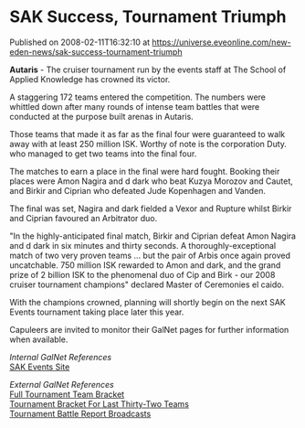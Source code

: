 # SAK Success, Tournament Triumph
Published on 2008-02-11T16:32:10 at https://universe.eveonline.com/new-eden-news/sak-success-tournament-triumph

**Autaris** \- The cruiser tournament run by the events staff at The School of Applied Knowledge has crowned its victor. 

A staggering 172 teams entered the competition. The numbers were whittled down after many rounds of intense team battles that were conducted at the purpose built arenas in Autaris. 

Those teams that made it as far as the final four were guaranteed to walk away with at least 250 million ISK. Worthy of note is the corporation Duty. who managed to get two teams into the final four. 

The matches to earn a place in the final were hard fought. Booking their places were Amon Nagira and d dark who beat Kuzya Morozov and Cautet, and Birkir and Ciprian who defeated Jude Kopenhagen and Vanden. 

The final was set, Nagira and dark fielded a Vexor and Rupture whilst Birkir and Ciprian favoured an Arbitrator duo. 

"In the highly-anticipated final match, Birkir and Ciprian defeat Amon Nagira and d dark in six minutes and thirty seconds. A thoroughly-exceptional match of two very proven teams ... but the pair of Arbis once again proved uncatchable. 750 million ISK rewarded to Amon and dark, and the grand prize of 2 billion ISK to the phenomenal duo of Cip and Birk - our 2008 cruiser tournament champions" declared Master of Ceremonies el caido. 

With the champions crowned, planning will shortly begin on the next SAK Events tournament taking place later this year. 

Capuleers are invited to monitor their GalNet pages for further information when available. 

_Internal GalNet References_  
[SAK Events Site](http://sakevents.blogspot.com/)  


_External GalNet References_  
[Full Tournament Team Bracket](http://www.sak-eve.com/tourneyraw.jpg)  
[Tournament Bracket For Last Thirty-Two Teams](http://www.sak-eve.com/tourneyfinal.jpg)  
[Tournament Battle Report Broadcasts](http://myeve.eve-online.com/ingameboard.asp?a=topic&threadID=690976)
